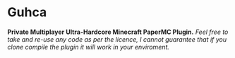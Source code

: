 # Guhca
**Private Multiplayer Ultra-Hardcore Minecraft PaperMC Plugin.**
*Feel free to take and re-use any code as per the licence, 
I cannot guarantee that if you clone compile the plugin it will work in your enviroment.*
